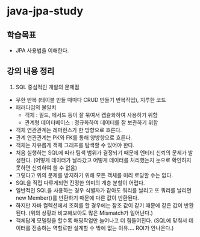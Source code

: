 # java-jpa-study

## 학습목표
- JPA 사용법을 이해한다.

## 강의 내용 정리
1. SQL 중심적인 개발의 문제점
  - 무한 반복 (테이블 만들 때마다 CRUD 만들기 반복작업), 지루한 코드
  - 패러다임의 불일치
    - 객체 : 필드, 메서드 등이 잘 묶여서 캡슐화하여 사용하기 위함
    - 관계형 데이터베이스 : 정규화하여 데이터를 잘 보관하기 위함
  - 객체 연관관계는 레퍼런스가 한 방향으로 흐른다.
  - 관계 연관관계는 PK와 FK를 통해 양방향으로 흐른다.
  - 객체는 자유롭게 객체 그래프를 탐색할 수 있어야 한다.
  - 처음 실행하는 SQL에 따라 팀색 범위가 결정되기 때문에 엔티티 신뢰의 문제가 발생한다. (어떻게 데이터가 날라갔고 어떻게 데이터를 처리했는지 눈으로 확인하지 못하면 신뢰하여 쓸 수 없음)
  - 그렇다고 위의 문제를 방지하기 위해 모든 객체를 미리 로딩할 수는 없다.
  - SQL을 직접 다루게되면 진정한 의미의 계층 분할이 어렵다.
  - 일반적인 SQL을 사용하는 경우 식별자가 같아도 쿼리를 날리고 또 쿼리를 날리면 new Member()를 반환하기 때문에 다른 값이 반환된다.
  - 하지만 자바 컬렉션에서 조회를 할 경우에는 참조 값이 같기 때문에 같은 값이 반환된다. (위의 상황과 비교해보아도 많은 Mismatch가 일어난다.)
  - 객체답게 모델링을 할수록 매핑작업만 늘어나고 더 힘들어진다. (SQL에 맞춰서 데이터를 전송하는 역할로만 설계할 수 밖에 없는 이유.... ROI가 안나온다.)

